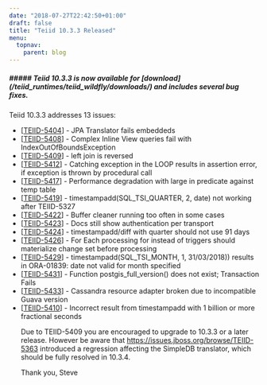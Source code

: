 ```yaml
---
date: "2018-07-27T22:42:50+01:00"
draft: false
title: "Teiid 10.3.3 Released"
menu:
  topnav:
    parent: blog
---
```


##### ##### Teiid 10.3.3 is now available for [download] (/teiid_runtimes/teiid_wildfly/downloads/) and includes several bug fixes.

<!--more-->

Teiid 10.3.3 addresses 13 issues:

<ul>
<li>[<a href='https://issues.jboss.org/browse/TEIID-5404'>TEIID-5404</a>] -         JPA Translator fails embeddeds
</li>
<li>[<a href='https://issues.jboss.org/browse/TEIID-5408'>TEIID-5408</a>] -         Complex Inline View queries fail with IndexOutOfBoundsException
</li>
<li>[<a href='https://issues.jboss.org/browse/TEIID-5409'>TEIID-5409</a>] -         left join is reversed
</li>
<li>[<a href='https://issues.jboss.org/browse/TEIID-5412'>TEIID-5412</a>] -         Catching exception in the LOOP results in assertion error, if exception is thrown by procedural call
</li>
<li>[<a href='https://issues.jboss.org/browse/TEIID-5417'>TEIID-5417</a>] -         Performance degradation with large in predicate against temp table
</li>
<li>[<a href='https://issues.jboss.org/browse/TEIID-5419'>TEIID-5419</a>] -          timestampadd(SQL_TSI_QUARTER, 2, date) not working after TEIID-5327
</li>
<li>[<a href='https://issues.jboss.org/browse/TEIID-5422'>TEIID-5422</a>] -         Buffer cleaner running too often in some cases
</li>
<li>[<a href='https://issues.jboss.org/browse/TEIID-5423'>TEIID-5423</a>] -         Docs still show authentication per transport
</li>
<li>[<a href='https://issues.jboss.org/browse/TEIID-5424'>TEIID-5424</a>] -         timestampadd/diff with quarter should not use 91 days
</li>
<li>[<a href='https://issues.jboss.org/browse/TEIID-5426'>TEIID-5426</a>] -         For Each processing for instead of triggers should materialize change set before processing
</li>
<li>[<a href='https://issues.jboss.org/browse/TEIID-5429'>TEIID-5429</a>] -         timestampadd(SQL_TSI_MONTH, 1, 31/03/2018)) results in ORA-01839: date not valid for month specified
</li>
<li>[<a href='https://issues.jboss.org/browse/TEIID-5431'>TEIID-5431</a>] -         Function postgis_full_version() does not exist; Transaction Fails
</li>
<li>[<a href='https://issues.jboss.org/browse/TEIID-5433'>TEIID-5433</a>] -         Cassandra resource adapter broken due to incompatible Guava version
</li>
<li>[<a href='https://issues.jboss.org/browse/TEIID-5410'>TEIID-5410</a>] -         Incorrect result from timestampadd with 1 billion or more fractional seconds
</li>

Due to TEIID-5409 you are encouraged to upgrade to 10.3.3 or a later release.  However be aware that https://issues.jboss.org/browse/TEIID-5363 introduced a regression affecting the SimpleDB translator, which should be fully resolved in 10.3.4.

Thank you, Steve 
